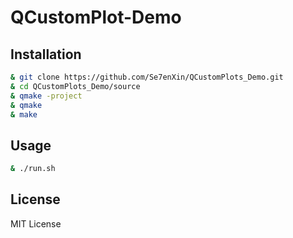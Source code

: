 # QCustomPlot-Demo

## Installation

```sh
& git clone https://github.com/Se7enXin/QCustomPlots_Demo.git
& cd QCustomPlots_Demo/source
& qmake -project
& qmake
& make

```

## Usage

```sh
& ./run.sh

```

## License

MIT License
